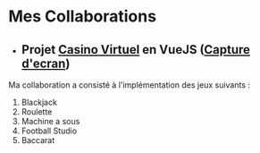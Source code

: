 # Mes Collaborations

- ## Projet [Casino Virtuel](https://github.com/Bastien8131/CasinoVueJS) en VueJS ([Capture d'ecran](https://github.com/Yacine-Habbak/Mes-Collaborations/tree/main/Casino_RTAI_2024))
Ma collaboration a consisté à l'implémentation des jeux suivants :
  1. Blackjack
  2. Roulette
  3. Machine a sous
  4. Football Studio
  5. Baccarat
